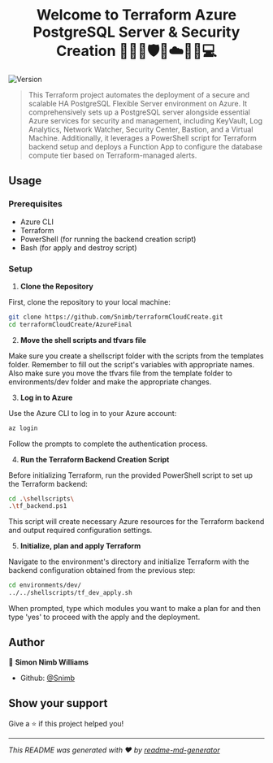 <h1 align="center">Welcome to Terraform Azure PostgreSQL Server & Security Creation 👋🐘🎉🛡️🙌☁️🔑📜💻</h1>
<p>
  <img alt="Version" src="https://img.shields.io/badge/version-1.0.0-blue.svg?cacheSeconds=2592000" />
</p>

> This Terraform project automates the deployment of a secure and scalable HA PostgreSQL Flexible Server environment on Azure. It comprehensively sets up a PostgreSQL server alongside essential Azure services for security and management, including KeyVault, Log Analytics, Network Watcher, Security Center, Bastion, and a Virtual Machine. Additionally, it leverages a PowerShell script for Terraform backend setup and deploys a Function App to configure the database compute tier based on Terraform-managed alerts.

## Usage

### Prerequisites

- Azure CLI
- Terraform
- PowerShell (for running the backend creation script)
- Bash (for apply and destroy script)

### Setup

1. **Clone the Repository**

First, clone the repository to your local machine:
```sh 
git clone https://github.com/Snimb/terraformCloudCreate.git
cd terraformCloudCreate/AzureFinal
```


2. **Move the shell scripts and tfvars file**

Make sure you create a shellscript folder with the scripts from the templates folder. Remember to fill out the script's variables with appropriate names.
Also make sure you move the tfvars file from the template folder to environments/dev folder and make the appropriate changes. 


3. **Log in to Azure**

Use the Azure CLI to log in to your Azure account:
```sh
az login
```
Follow the prompts to complete the authentication process.


4. **Run the Terraform Backend Creation Script**

Before initializing Terraform, run the provided PowerShell script to set up the Terraform backend:
```sh
cd .\shellscripts\
.\tf_backend.ps1
```
This script will create necessary Azure resources for the Terraform backend and output required configuration settings.


5. **Initialize, plan and apply Terraform**

Navigate to the environment's directory and initialize Terraform with the backend configuration obtained from the previous step:
```sh
cd environments/dev/
../../shellscripts/tf_dev_apply.sh
```
When prompted, type which modules you want to make a plan for and then type 'yes' to proceed with the apply and the deployment.


## Author

👤 **Simon Nimb Williams**

* Github: [@Snimb](https://github.com/Snimb)

## Show your support

Give a ⭐️ if this project helped you!

***
_This README was generated with ❤️ by [readme-md-generator](https://github.com/kefranabg/readme-md-generator)_
